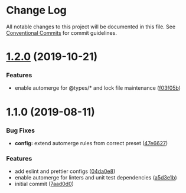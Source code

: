 # Change Log

All notable changes to this project will be documented in this file.
See [Conventional Commits](https://conventionalcommits.org) for commit guidelines.

# [1.2.0](https://github.com/untool/configs/compare/v1.1.0...v1.2.0) (2019-10-21)


### Features

* enable automerge for @types/* and lock file maintenance ([f03f05b](https://github.com/untool/configs/commit/f03f05b))





# 1.1.0 (2019-08-11)


### Bug Fixes

* **config:** extend automerge rules from correct preset ([47e6627](https://github.com/untool/configs/commit/47e6627))


### Features

* add eslint and prettier configs ([04da0e8](https://github.com/untool/configs/commit/04da0e8))
* enable automerge for linters and unit test dependencies ([a5d3e1b](https://github.com/untool/configs/commit/a5d3e1b))
* initial commit ([7aad0d0](https://github.com/untool/configs/commit/7aad0d0))

